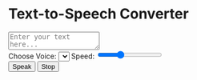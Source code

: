 <!DOCTYPE html>
<html lang="en">
<head>
    <meta charset="UTF-8">
    <meta name="viewport" content="width=device-width, initial-scale=1.0">
    <title>Text-to-Speech</title>
    <link rel="stylesheet" href="styles.css">
</head>
<body>
    <div class="container">
        <h1>Text-to-Speech Converter</h1>
        <textarea id="text-input" placeholder="Enter your text here..."></textarea>
        <div class="controls">
            <label for="voice-select">Choose Voice:</label>
            <select id="voice-select"></select>
            <label for="speed">Speed:</label>
            <input type="range" id="speed" min="0.5" max="2" value="1" step="0.1">
        </div>
        <button id="speak-button">Speak</button>
        <button id="stop-button">Stop</button>
    </div>
    <script src="script.js"></script>
</body>
</html>
